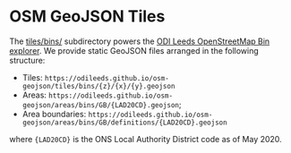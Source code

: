# OSM GeoJSON Tiles

The [tiles/bins/](tiles/bins/) subdirectory powers the [ODI Leeds OpenStreetMap Bin explorer](https://odileeds.github.io/osmedit/bins/). We provide static GeoJSON files arranged in the following structure:

  * Tiles: `https://odileeds.github.io/osm-geojson/tiles/bins/{z}/{x}/{y}.geojson`
  * Areas: `https://odileeds.github.io/osm-geojson/areas/bins/GB/{LAD20CD}.geojson`;
  * Area boundaries: `https://odileeds.github.io/osm-geojson/areas/bins/GB/definitions/{LAD20CD}.geojson`

where `{LAD20CD}` is the ONS Local Authority District code as of May 2020.

